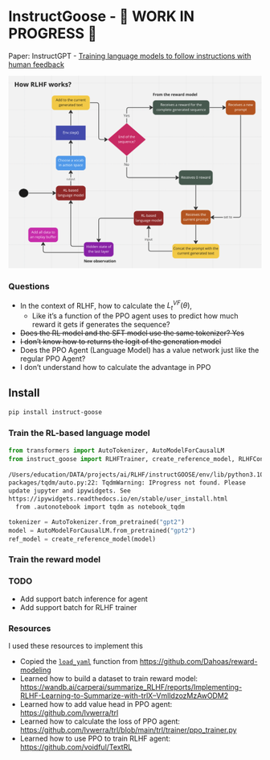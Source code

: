 InstructGoose - 🚧 WORK IN PROGRESS 🚧
================

<!-- WARNING: THIS FILE WAS AUTOGENERATED! DO NOT EDIT! -->

Paper: InstructGPT - [Training language models to follow instructions
with human feedback](https://arxiv.org/abs/2203.02155)

![image.png](index_files/figure-commonmark/28852bb5-1-image.png)

### Questions

- In the context of RLHF, how to calculate the $L_t^{V F}(\theta)$,
  - Like it’s a function of the PPO agent uses to predict how much
    reward it gets if generates the sequence?
- ~~Does the RL model and the SFT model use the same tokenizer? Yes~~
- ~~I don’t know how to returns the logit of the generation model~~
- Does the PPO Agent (Language Model) has a value network just like the
  regular PPO Agent?
- I don’t understand how to calculate the advantage in PPO

## Install

``` sh
pip install instruct-goose
```

### Train the RL-based language model

``` python
from transformers import AutoTokenizer, AutoModelForCausalLM
from instruct_goose import RLHFTrainer, create_reference_model, RLHFConfig
```

    /Users/education/DATA/projects/ai/RLHF/instructGOOSE/env/lib/python3.10/site-packages/tqdm/auto.py:22: TqdmWarning: IProgress not found. Please update jupyter and ipywidgets. See https://ipywidgets.readthedocs.io/en/stable/user_install.html
      from .autonotebook import tqdm as notebook_tqdm

``` python
tokenizer = AutoTokenizer.from_pretrained("gpt2")
model = AutoModelForCausalLM.from_pretrained("gpt2")
ref_model = create_reference_model(model)
```

### Train the reward model

### TODO

- Add support batch inference for agent
- Add support batch for RLHF trainer

### Resources

I used these resources to implement this

- Copied the
  [`load_yaml`](https://xrsrke.github.io/instructGOOSE/utils.html#load_yaml)
  function from https://github.com/Dahoas/reward-modeling
- Learned how to build a dataset to train reward model:
  https://wandb.ai/carperai/summarize_RLHF/reports/Implementing-RLHF-Learning-to-Summarize-with-trlX–VmlldzozMzAwODM2
- Learned how to add value head in PPO agent:
  https://github.com/lvwerra/trl
- Learned how to calculate the loss of PPO agent:
  https://github.com/lvwerra/trl/blob/main/trl/trainer/ppo_trainer.py
- Learned how to use PPO to train RLHF agent:
  https://github.com/voidful/TextRL
